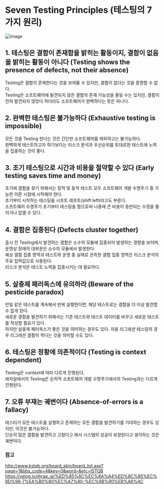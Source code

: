 # Seven Testing Principles (테스팅의 7 가지 원리)
![image](https://user-images.githubusercontent.com/50148363/227133596-b0b863ab-1c6c-4f26-b4b6-3f16afed34e5.png)

## 1. 테스팅은 결함이 존재함을 밝히는 활동이지, 결함이 없음을 밝히는 활동이 아니다 (Testing shows the presence of defects, not their absence)
Testing은 결함이 존재한다는 것을 보여줄 수 있지만, 결함이 없다는 것을 증명할 수 없다.   
Testing은 소프트웨어에 발견되지 않은 결함의 존재 가능성을 줄일 수는 있지만, 결함이 전혀 발견되지 않았다 하더라도 소프트웨어가 완벽하다는 뜻은 아니다.

## 2. 완벽한 테스팅은 불가능하다 (Exhaustive testing is impossible)
모든 것을 Testing 한다는 것은 간단한 소프트웨어를 제외하고는 불가능하다.   
완벽하게 테스트하고자 하기보다는 리스크 분석과 우선순위를 토대로한 테스트에 노력을 집중하는 것이 좋다.

## 3. 조기 테스팅으로 시간과 비용을 절약할 수 있다 (Early testing saves time and money)
초기에 결함을 찾기 위해서는 정적 및 동적 테스트 모두 소프트웨어 개발 수명주기 중 가능한 이른 시점에 시작해야 한다.   
초기부터 시작하는 테스팅을 시프트 레프트(shift left)라고도 부른다.     
소프트웨어 수명주기 초기부터 테스팅을 함으로써 나중에 큰 비용이 동반되는 수정을 줄이거나 없앨 수 있다. 

## 4. 결함은 집중된다 (Defects cluster together)
출시 전 Testing에서 발견하는 결함은 소수의 모듈에 집중되어 발생하는 경향을 보이며, 운영상 장애의 대부분은 소수의 모듈에서 발생한다.   
예상 결함 집중 영역과 테스트와 운영 중 실제로 관측한 결함 집중 영역은 리스크 분석의 주요 입력값으로 사용된다.     
리스크 분석은 테스트 노력을 집중시키는 데 필요하다.

## 5. 살충제 패러독스에 유의하라 (Beware of the pesticide paradox)
만일 같은 테스트를 계속해서 반복 실행한다면, 해당 테스트로는 결함을 더 이상 발견할 수 없게 된다.   
새로운 결함을 발견하기 위해서는 기존 테스트와 테스트 데이터를 바꾸고 새로운 테스트를 작성할 필요가 있다.   
하지만 살충제 패러독스가 좋은 것을 의미하는 경우도 있다. 자동 리그레션 테스팅의 경우 리그레션 결함이 적다는 것을 의미할 수도 있다. 

## 6. 테스팅은 정황에 의존적이다 (Testing is context dependent)
Testing은 context에 따라 다르게 진행된다.   
애자일에서의 Testing은 순차적 소프트웨어 개발 수명주기에서의 Testing과는 다르게 진행된다.

## 7. 오류 부재는 궤변이다 (Absence-of-errors is a fallacy)
테스터가 모든 테스트를 실행하고 존재하는 모든 결함을 발견하기를 기대하는 경우도 있지만, 이것은 불가능하다.   
단순히 많은 결함을 발견하고 고쳤다고 해서 시스템의 성공이 보장된다고 생각하는 것은 궤변이다. 

### 참고
http://www.kstqb.org/board_skin/board_list.asp?page=1&bbs_code=4&key=0&word=&etc=ISTQB    
https://velog.io/@rae_gi/%ED%85%8C%EC%8A%A4%ED%8C%85%EC%9D%98-7%EA%B0%80%EC%A7%80-%EC%9B%90%EB%A6%AC   




